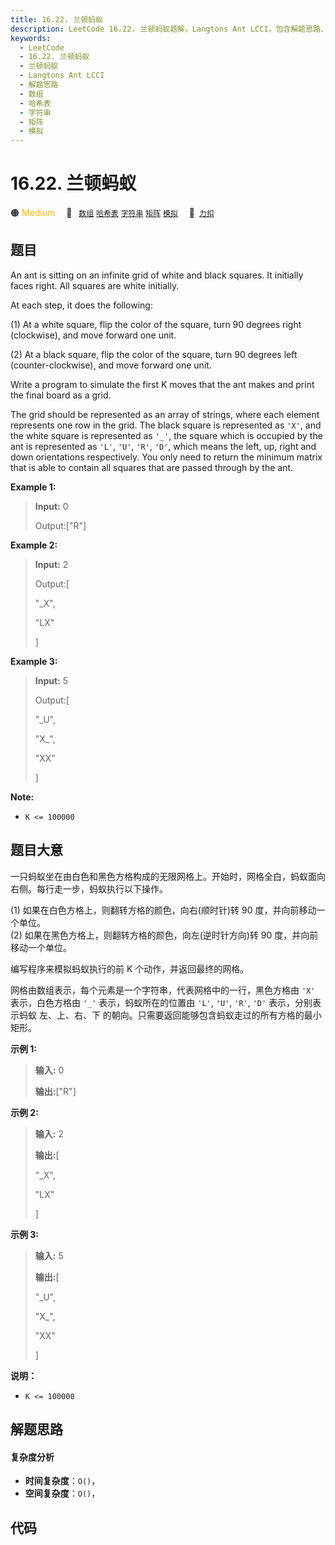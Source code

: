 ```yaml
---
title: 16.22. 兰顿蚂蚁
description: LeetCode 16.22. 兰顿蚂蚁题解，Langtons Ant LCCI，包含解题思路、复杂度分析以及完整的 JavaScript 代码实现。
keywords:
  - LeetCode
  - 16.22. 兰顿蚂蚁
  - 兰顿蚂蚁
  - Langtons Ant LCCI
  - 解题思路
  - 数组
  - 哈希表
  - 字符串
  - 矩阵
  - 模拟
---
```


# 16.22. 兰顿蚂蚁

🟠 <font color=#ffb800>Medium</font>&emsp; 🔖&ensp; [`数组`](/tag/array.md) [`哈希表`](/tag/hash-table.md) [`字符串`](/tag/string.md) [`矩阵`](/tag/matrix.md) [`模拟`](/tag/simulation.md)&emsp; 🔗&ensp;[`力扣`](https://leetcode.cn/problems/langtons-ant-lcci)

## 题目

An ant is sitting on an infinite grid of white and black squares. It initially
faces right. All squares are white initially.

At each step, it does the following:

(1) At a white square, flip the color of the square, turn 90 degrees right
(clockwise), and move forward one unit.

(2) At a black square, flip the color of the square, turn 90 degrees left
(counter-clockwise), and move forward one unit.

Write a program to simulate the first K moves that the ant makes and print the
final board as a grid.

The grid should be represented as an array of strings, where each element
represents one row in the grid. The black square is represented as `'X'`, and
the white square is represented as `'_'`, the square which is occupied by the
ant is represented as `'L'`, `'U'`, `'R'`, `'D'`, which means the left, up,
right and down orientations respectively. You only need to return the minimum
matrix that is able to contain all squares that are passed through by the ant.

**Example 1:**

> 
> 
> 
> 
> 
> **Input:** 0
> 
> Output:["R"]

**Example 2:**

> 
> 
> 
> 
> 
> **Input:** 2
> 
> Output:[
> 
>   "_X",
> 
>   "LX"
> 
> ]

**Example 3:**

> 
> 
> 
> 
> 
> **Input:** 5
> 
> Output:[
> 
>   "_U",
> 
>   "X_",
> 
>   "XX"
> 
> ]
> 
> 

**Note:**

  * `K <= 100000`


## 题目大意

一只蚂蚁坐在由白色和黑色方格构成的无限网格上。开始时，网格全白，蚂蚁面向右侧。每行走一步，蚂蚁执行以下操作。

(1) 如果在白色方格上，则翻转方格的颜色，向右(顺时针)转 90 度，并向前移动一个单位。  
(2) 如果在黑色方格上，则翻转方格的颜色，向左(逆时针方向)转 90 度，并向前移动一个单位。

编写程序来模拟蚂蚁执行的前 K 个动作，并返回最终的网格。

网格由数组表示，每个元素是一个字符串，代表网格中的一行，黑色方格由 `'X'` 表示，白色方格由 `'_'` 表示，蚂蚁所在的位置由 `'L'`,
`'U'`, `'R'`, `'D'` 表示，分别表示蚂蚁 左、上、右、下 的朝向。只需要返回能够包含蚂蚁走过的所有方格的最小矩形。

**示例 1:**

> 
> 
> 
> 
> 
> **输入:** 0
> 
> **输出:**["R"]
> 
> 

**示例 2:**

> 
> 
> 
> 
> 
> **输入:** 2
> 
> **输出:**[
> 
>   "_X",
> 
>   "LX"
> 
> ]
> 
> 

**示例 3:**

> 
> 
> 
> 
> 
> **输入:** 5
> 
> **输出:**[
> 
>   "_U",
> 
>   "X_",
> 
>   "XX"
> 
> ]
> 
> 

**说明：**

  * `K <= 100000`


## 解题思路

#### 复杂度分析

- **时间复杂度**：`O()`，
- **空间复杂度**：`O()`，

## 代码

```javascript

```